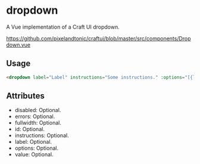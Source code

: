 # dropdown

A Vue implementation of a Craft UI dropdown.

https://github.com/pixelandtonic/craftui/blob/master/src/components/Dropdown.vue

## Usage

```html
<dropdown label="Label" instructions="Some instructions." :options="[{label:'One', value:1}, {label:'Two', value:2}, {label:'Three', value:3}]"></dropdown>
```

## Attributes

- disabled: Optional.
- errors: Optional.
- fullwidth: Optional.
- id: Optional.
- instructions: Optional.
- label: Optional.
- options: Optional.
- value: Optional.
